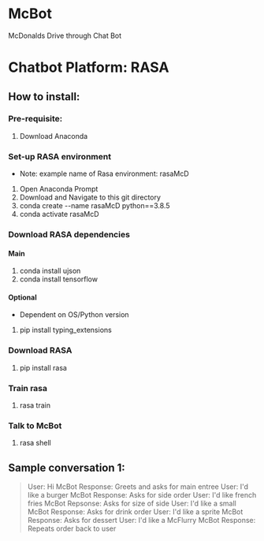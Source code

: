 # McBot
McDonalds Drive through Chat Bot 

# Chatbot Platform: RASA

## How to install:

### Pre-requisite: 
1) Download Anaconda

### Set-up RASA environment
* Note: example name of Rasa environment: rasaMcD
1) Open Anaconda Prompt
1) Download and Navigate to this git directory
2) conda create --name rasaMcD python==3.8.5
3) conda activate rasaMcD

### Download RASA dependencies
#### Main
1) conda install ujson
2) conda install tensorflow

#### Optional
* Dependent on OS/Python version
1) pip install typing_extensions

### Download RASA
1) pip install rasa

### Train rasa
1) rasa train

### Talk to McBot
1) rasa shell

## Sample conversation 1:
> User: Hi
> McBot Response: Greets and asks for main entree
> User: I'd like a burger
> McBot Response: Asks for side order
> User: I'd like french fries
> McBot Repsonse: Asks for size of side
> User: I'd like a small
> McBot Response: Asks for drink order
> User: I'd like a sprite
> McBot Response: Asks for dessert
> User: I'd like a McFlurry
> McBot Response: Repeats order back to user
> 
